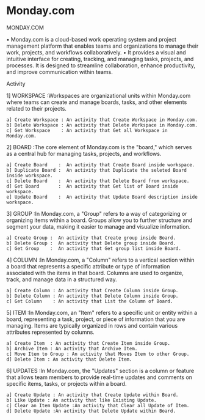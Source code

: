 # Monday.com
MONDAY.COM

• Monday.com is a cloud-based work operating system and project management platform that enables teams and organizations to manage their work,
  projects, and workflows collaboratively.
• It provides a visual and intuitive interface for creating, tracking, and managing tasks, projects, and processes. It is designed to streamline
  collaboration, enhance productivity, and improve communication within teams.

Activity
	
1] WORKSPACE :Workspaces are organizational units within Monday.com where teams can create and manage boards, tasks, and other elements related to
              their projects.

	a] Create Workspace : An activity that Create Workspace in Monday.com.
	b] Delete Workspace : An activity that Delete Workspace in Monday.com.
	c] Get Workspace    : An activity that Get all Workspace in Monday.com.
 
2] BOARD :The core element of Monday.com is the "board," which serves as a central hub for managing tasks, projects, and workflows. 

	a] Create Board    :  An activity that Create Board inside workspace.
	b] Duplicate Board :  An activity that Duplicate the seleted Board inside workspace.
	c] Delete Board    :  An activity that Delete Board from workspace.
	d] Get Board       :  An activity that Get list of Board inside workspace.
	e] Update Board	   :  An activity that Update Board description inside workspace.

3] GROUP :In Monday.com, a "Group" refers to a way of categorizing or organizing items within a board. Groups allow you to further structure
	  and segment your data, making it easier to manage and visualize information.

	a] Create Group :  An activity that Create group inside Board.
	b] Delete Group :  An activity that Delete group inside Board.
	c] Get Group    :  An activity that Get group list inside Board.

4] COLUMN :In Monday.com, a "Column" refers to a vertical section within a board that represents a specific attribute or type of information
	   associated with the items in that board. Columns are used to organize, track, and manage data in a structured way.

	a] Create Column : An activity that Create Column inside Group.
	b] Delete Column : An activity that Delete Column inside Group.
	c] Get Column    : An activity that List the Column of Board.

5] ITEM :In Monday.com, an "Item" refers to a specific unit or entity within a board, representing a task, project, or piece of information that
	 you are managing. Items are typically organized in rows and contain various attributes represented by columns.

	a] Create Item  : An activity that Create Item inside Group.
	b] Archive Item : An activity that Archive Item.
	c] Move Item to Group : An activity that Moves Item to other Group.
	d] Delete Item : An activity that Delete Item.

6] UPDATES :In Monday.com, the "Updates" section is a column or feature that allows team members to provide real-time updates and comments on specific 
	    items, tasks, or projects within a board.

	a] Create Update : An activity that Create Update within Board.
	b] Like Update : An activity that like Existing Update.
	c] Clear an Item Update :An activity that Clear all Update of Item.
	d] Delete Update :An activity that Delete Update within Board.
